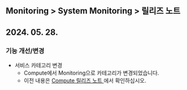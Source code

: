 ## Monitoring > System Monitoring > 릴리즈 노트

## 2024. 05. 28.
### 기능 개선/변경
* 서비스 카테고리 변경
    * Compute에서 Monitoring으로 카테고리가 변경되었습니다.
    * 이전 내용은 [Compute 릴리즈 노트 ](/ja/Compute/Compute/ko/release-notes/)에서 확인하십시오.
